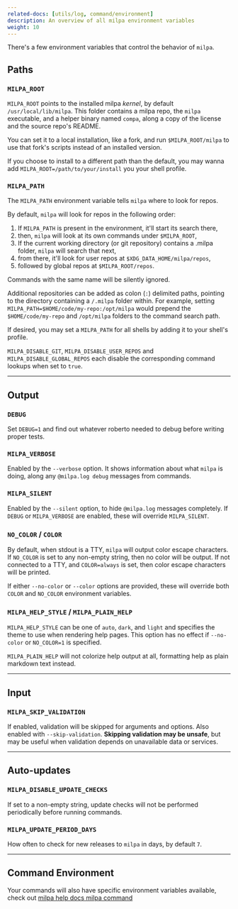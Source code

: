```yaml
---
related-docs: [utils/log, command/environment]
description: An overview of all milpa environment variables
weight: 10
---
```

There's a few environment variables that control the behavior of `milpa`.

## Paths

### `MILPA_ROOT`

`MILPA_ROOT` points to the installed milpa _kernel_, by default `/usr/local/lib/milpa`. This folder contains a milpa repo, the `milpa` executable, and a helper binary named `compa`, along a copy of the license and the source repo's README.

You can set it to a local installation, like a fork, and run `$MILPA_ROOT/milpa` to use that fork's scripts instead of an installed version.

If you choose to install to a different path than the default, you may wanna add `MILPA_ROOT=/path/to/your/install` you your shell profile.

### `MILPA_PATH`

The `MILPA_PATH` environment variable tells `milpa` where to look for repos.

By default, `milpa` will look for repos in the following order:

1. If `MILPA_PATH` is present in the environment, it'll start its search there,
2. then, `milpa` will look at its own commands under `$MILPA_ROOT`,
3. If the current working directory (or git repository) contains a .milpa folder, `milpa` will search that next,
4. from there, it'll look for user repos at `$XDG_DATA_HOME/milpa/repos`,
5. followed by global repos at `$MILPA_ROOT/repos`.

Commands with the same name will be silently ignored.

Additional repositories can be added as colon (`:`) delimited paths, pointing to the directory containing a `/.milpa` folder within. For example, setting `MILPA_PATH=$HOME/code/my-repo:/opt/milpa` would prepend the `$HOME/code/my-repo` and `/opt/milpa` folders to the command search path.

If desired, you may set a `MILPA_PATH` for all shells by adding it to your shell's profile.

`MILPA_DISABLE_GIT`, `MILPA_DISABLE_USER_REPOS` and `MILPA_DISABLE_GLOBAL_REPOS` each disable the corresponding command lookups when set to `true`.

---

## Output

### `DEBUG`

<!-- TODO: clean this up before beta, likely make logging more useful to hypothetical non-roberto users -->
Set `DEBUG=1` and find out whatever roberto needed to debug before writing proper tests.

### `MILPA_VERBOSE`

Enabled by the `--verbose` option. It shows information about what `milpa` is doing, along any `@milpa.log debug` messages from commands.

### `MILPA_SILENT`

Enabled by the `--silent` option, to hide `@milpa.log` messages completely. If `DEBUG` or `MILPA_VERBOSE` are enabled, these will override `MILPA_SILENT`.

### `NO_COLOR` / `COLOR`

By default, when stdout is a TTY, `milpa` will output color escape characters. If `NO_COLOR` is set to any non-empty string, then no color will be output. If not connected to a TTY, and `COLOR=always` is set, then color escape characters will be printed.

If either `--no-color` or `--color` options are provided, these will override both `COLOR` and `NO_COLOR` environment variables.

### `MILPA_HELP_STYLE` / `MILPA_PLAIN_HELP`

`MILPA_HELP_STYLE` can be one of `auto`, `dark`, and `light` and specifies the theme to use when rendering help pages. This option has no effect if `--no-color` or `NO_COLOR=1` is specified.

`MILPA_PLAIN_HELP` will not colorize help output at all, formatting help as plain markdown text instead.

---

## Input

### `MILPA_SKIP_VALIDATION`

If enabled, validation will be skipped for arguments and options. Also enabled with `--skip-validation`. **Skipping validation may be unsafe**, but may be useful when validation depends on unavailable data or services.

---

## Auto-updates

### `MILPA_DISABLE_UPDATE_CHECKS`

If set to a non-empty string, update checks will not be performed periodically before running commands.

### `MILPA_UPDATE_PERIOD_DAYS`

How often to check for new releases to `milpa` in days, by default `7`.

---

## Command Environment

Your commands will also have specific environment variables available, check out [milpa help docs milpa command](/.milpa/docs/milpa/command/index.md#arguments-options-and-environment)

